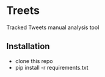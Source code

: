 # Treets
Tracked Tweets manual analysis tool

## Installation
- clone this repo
- pip install -r requirements.txt


